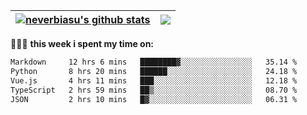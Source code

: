 | <a href="https://github.com/neverbiasu"><img align="center" src="https://github-readme-stats.vercel.app/api?username=neverbiasu&theme=dracula&show_icons=true&hide_border=true&count_private=true" alt="neverbiasu's github stats" /></a> | <a href="https://github.com/neverbiasu"><img align="center" src="https://github-readme-stats.vercel.app/api/top-langs/?username=neverbiasu&theme=dracula&show_icons=true&hide_border=true&layout=compact" /></a> |
| ------------- | ------------- |

👨🏾‍💻 **this week i spent my time on:**
<!--START_SECTION:waka-->

```txt
Markdown     12 hrs 6 mins   ████████▓░░░░░░░░░░░░░░░░   35.14 %
Python       8 hrs 20 mins   ██████░░░░░░░░░░░░░░░░░░░   24.18 %
Vue.js       4 hrs 11 mins   ███░░░░░░░░░░░░░░░░░░░░░░   12.18 %
TypeScript   2 hrs 59 mins   ██▒░░░░░░░░░░░░░░░░░░░░░░   08.70 %
JSON         2 hrs 10 mins   █▓░░░░░░░░░░░░░░░░░░░░░░░   06.31 %
```

<!--END_SECTION:waka-->
